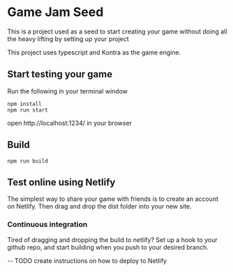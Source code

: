 # Game Jam Seed

This is a project used as a seed to start creating your game without doing all the heavy lifting by setting up your project

This project uses typescript and Kontra as the game engine.

## Start testing your game

Run the following in your terminal window

```
npm install
npm run start
```

open http://localhost:1234/ in your browser

## Build

```
npm run build
```

## Test online using Netlify

The simplest way to share your game with friends is to create an account on Netlify.
Then drag and drop the dist folder into your new site.

### Continuous integration

Tired of dragging and dropping the build to netlify?
Set up a hook to your github repo, and start building when you push to your desired branch.

-- TODO create instructions on how to deploy to Netlify
